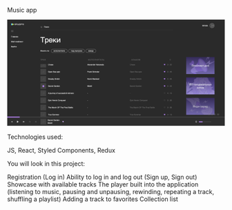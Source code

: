 Music app

 <img src="/public/img/Screenshot 2023-11-11 at 19.46.16.png" alt="screenshot"/>

Technologies used:

JS, React, Styled Components, Redux

You will look in this project:

Registration (Log in)
Ability to log in and log out (Sign up, Sign out)
Showcase with available tracks
The player built into the application (listening to music, pausing and unpausing, rewinding, repeating a track, shuffling a playlist)
Adding a track to favorites
Collection list
